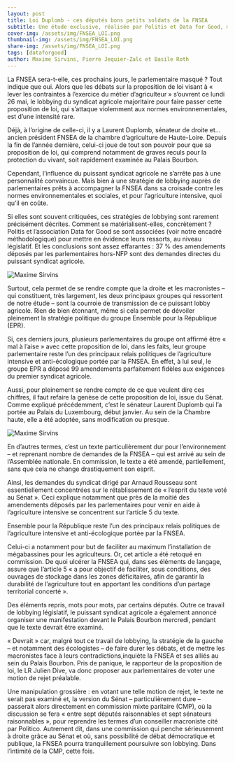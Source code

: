 ```yaml
---
layout: post
title: Loi Duplomb - ces députés bons petits soldats de la FNSEA
subtitle: Une étude exclusive, réalisée par Politis et Data for Good, montre l’influence majeure de la FNSEA sur les débats de la loi Duplomb.
cover-img: /assets/img/FNSEA_LOI.png
thumbnail-img: /assets/img/FNSEA_LOI.png
share-img: /assets/img/FNSEA_LOI.png
tags: [dataforgood]
author: Maxime Sirvins, Pierre Jequier-Zalc et Basile Roth
---
```


La FNSEA sera-t-elle, ces prochains jours, le parlementaire masqué ? Tout indique que oui. Alors que les débats sur la proposition de loi visant à « lever les contraintes à l’exercice du métier d’agriculteur » s’ouvrent ce lundi 26 mai, le lobbying du syndicat agricole majoritaire pour faire passer cette proposition de loi, qui s’attaque violemment aux normes environnementales, est d’une intensité rare.

Déjà, à l’origine de celle-ci, il y a Laurent Duplomb, sénateur de droite et… ancien président FNSEA de la chambre d’agriculture de Haute-Loire. Depuis la fin de l’année dernière, celui-ci joue de tout son pouvoir pour que sa proposition de loi, qui comprend notamment de graves reculs pour la protection du vivant, soit rapidement examinée au Palais Bourbon.

Cependant, l’influence du puissant syndicat agricole ne s’arrête pas à une personnalité convaincue. Mais bien à une stratégie de lobbying auprès de parlementaires prêts à accompagner la FNSEA dans sa croisade contre les normes environnementales et sociales, et pour l’agriculture intensive, quoi qu’il en coûte.

Si elles sont souvent critiquées, ces stratégies de lobbying sont rarement précisément décrites. Comment se matérialisent-elles, concrètement ? Politis et l’association Data for Good se sont associées (voir notre encadré méthodologique) pour mettre en évidence leurs ressorts, au niveau législatif. Et les conclusions sont assez effarantes : 37 % des amendements déposés par les parlementaires hors-NFP sont des demandes directes du puissant syndicat agricole.

![Maxime Sirvins](/assets/img/fnsea/DATA_FNSEA_1-2048x1112.png "Quand la FNSEA écrit pour les députés")

Surtout, cela permet de se rendre compte que la droite et les macronistes – qui constituent, très largement, les deux principaux groupes qui ressortent de notre étude – sont la courroie de transmission de ce puissant lobby agricole. Rien de bien étonnant, même si cela permet de dévoiler pleinement la stratégie politique du groupe Ensemble pour la République (EPR).

Si, ces derniers jours, plusieurs parlementaires du groupe ont affirmé être « mal à l’aise » avec cette proposition de loi, dans les faits, leur groupe parlementaire reste l’un des principaux relais politiques de l’agriculture intensive et anti-écologique portée par la FNSEA. En effet, à lui seul, le groupe EPR a déposé 99 amendements parfaitement fidèles aux exigences du premier syndicat agricole.

Aussi, pour pleinement se rendre compte de ce que veulent dire ces chiffres, il faut refaire la genèse de cette proposition de loi, issue du Sénat. Comme expliqué précédemment, c’est le sénateur Laurent Duplomb qui l’a portée au Palais du Luxembourg, début janvier. Au sein de la Chambre haute, elle a été adoptée, sans modification ou presque.

![Maxime Sirvins](/assets/img/fnsea/DATA_FNSEA_2-2048x1112.png "Quand la FNSEA écrit pour les députés")

En d’autres termes, c’est un texte particulièrement dur pour l’environnement – et reprenant nombre de demandes de la FNSEA – qui est arrivé au sein de l’Assemblée nationale. En commission, le texte a été amendé, partiellement, sans que cela ne change drastiquement son esprit.

Ainsi, les demandes du syndicat dirigé par Arnaud Rousseau sont essentiellement concentrées sur le rétablissement de « l’esprit du texte voté au Sénat ». Ceci explique notamment que près de la moitié des amendements déposés par les parlementaires pour venir en aide à l’agriculture intensive se concentrent sur l’article 5 du texte.

Ensemble pour la République reste l’un des principaux relais politiques de l’agriculture intensive et anti-écologique portée par la FNSEA.

Celui-ci a notamment pour but de faciliter au maximum l’installation de mégabassines pour les agriculteurs. Or, cet article a été retoqué en commission. De quoi ulcérer la FNSEA qui, dans ses éléments de langage, assure que l’article 5 « a pour objectif de faciliter, sous conditions, des ouvrages de stockage dans les zones déficitaires, afin de garantir la durabilité de l’agriculture tout en apportant les conditions d’un partage territorial concerté ».

Des éléments repris, mots pour mots, par certains députés. Outre ce travail de lobbying législatif, le puissant syndicat agricole a également annoncé organiser une manifestation devant le Palais Bourbon mercredi, pendant que le texte devrait être examiné.

« Devrait » car, malgré tout ce travail de lobbying, la stratégie de la gauche – et notamment des écologistes – de faire durer les débats, et de mettre les macronistes face à leurs contradictions,inquiète la FNSEA et ses alliés au sein du Palais Bourbon. Pris de panique, le rapporteur de la proposition de loi, le LR Julien Dive, va donc proposer aux parlementaires de voter une motion de rejet préalable.

Une manipulation grossière : en votant une telle motion de rejet, le texte ne serait pas examiné et, la version du Sénat – particulièrement dure – passerait alors directement en commission mixte paritaire (CMP), où la discussion se fera « entre sept députés raisonnables et sept sénateurs raisonnables », pour reprendre les termes d’un conseiller macroniste cité par Politico. Autrement dit, dans une commission qui penche sérieusement à droite grâce au Sénat et où, sans possibilité de débat démocratique et publique, la FNSEA pourra tranquillement poursuivre son lobbying. Dans l’intimité de la CMP, cette fois.